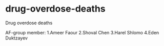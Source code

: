# drug-overdose-deaths
Drug overdose deaths

AF-group member:
1.Ameer Faour
2.Shoval Chen
3.Harel Shlomo
4.Eden Duktzayev


